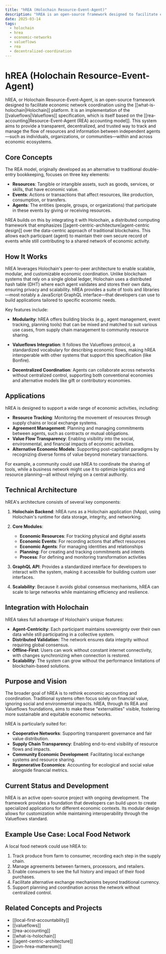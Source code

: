 ```yaml
---
title: "hREA (Holochain Resource-Event-Agent)"
description: "hREA is an open-source framework designed to facilitate economic network coordination using the Holochain platform, implementing the Valueflows specification based on the REA accounting model."
date: 2025-03-14
tags:
  - holochain
  - hrea
  - economic-networks
  - valueflows
  - rea
  - decentralized-coordination
---
```


# hREA (Holochain Resource-Event-Agent)

hREA, or Holochain Resource-Event-Agent, is an open-source framework designed to facilitate economic network coordination using the [[what-is-holochain|Holochain]] platform. It is an implementation of the [[valueflows|Valueflows]] specification, which is itself based on the [[rea-accounting|Resource-Event-Agent (REA) accounting model]]. This system aims to provide a transparent, decentralized, and trusted way to track and manage the flow of resources and information between independent agents—such as individuals, organizations, or communities—within and across economic ecosystems.

## Core Concepts

The REA model, originally developed as an alternative to traditional double-entry bookkeeping, focuses on three key elements:

- **Resources**: Tangible or intangible assets, such as goods, services, or skills, that have economic value.
- **Events**: Actions or transactions that affect resources, like production, consumption, or transfers.
- **Agents**: The entities (people, groups, or organizations) that participate in these events by giving or receiving resources.

hREA builds on this by integrating it with Holochain, a distributed computing framework that emphasizes [[agent-centric-architecture|agent-centric design]] over the data-centric approach of traditional blockchains. This allows each participant (agent) to maintain their own secure record of events while still contributing to a shared network of economic activity.

## How It Works

hREA leverages Holochain's peer-to-peer architecture to enable scalable, modular, and customizable economic coordination. Unlike blockchain systems that rely on a single global ledger, Holochain uses a distributed hash table (DHT) where each agent validates and stores their own data, ensuring privacy and scalability. hREA provides a suite of tools and libraries—most notably a JavaScript GraphQL interface—that developers can use to build applications tailored to specific economic needs.

Key features include:

- **Modularity**: hREA offers building blocks (e.g., agent management, event tracking, planning tools) that can be mixed and matched to suit various use cases, from supply chain management to community resource sharing.

- **Valueflows Integration**: It follows the Valueflows protocol, a standardized vocabulary for describing economic flows, making hREA interoperable with other systems that support this specification (like Bonfire).

- **Decentralized Coordination**: Agents can collaborate across networks without centralized control, supporting both conventional economies and alternative models like gift or contributory economies.

## Applications

hREA is designed to support a wide range of economic activities, including:

- **Resource Tracking**: Monitoring the movement of resources through supply chains or local exchange systems.
- **Agreement Management**: Planning and managing commitments between agents, such as contracts or mutual obligations.
- **Value Flow Transparency**: Enabling visibility into the social, environmental, and financial impacts of economic activities.
- **Alternative Economic Models**: Supporting post-capitalist paradigms by recognizing diverse forms of value beyond monetary transactions.

For example, a community could use hREA to coordinate the sharing of tools, while a business network might use it to optimize logistics and resource planning—all without relying on a central authority.

## Technical Architecture

hREA's architecture consists of several key components:

1. **Holochain Backend**: hREA runs as a Holochain application (hApp), using Holochain's runtime for data storage, integrity, and networking.

2. **Core Modules**:
   - **Economic Resources**: For tracking physical and digital assets
   - **Economic Events**: For recording actions that affect resources
   - **Economic Agents**: For managing identities and relationships
   - **Planning**: For creating and tracking commitments and intents
   - **Process**: For defining and monitoring transformation activities

3. **GraphQL API**: Provides a standardized interface for developers to interact with the system, making it accessible for building custom user interfaces.

4. **Scalability**: Because it avoids global consensus mechanisms, hREA can scale to large networks while maintaining efficiency and resilience.

## Integration with Holochain

hREA takes full advantage of Holochain's unique features:

- **Agent-Centricity**: Each participant maintains sovereignty over their own data while still participating in a collective system.
- **Distributed Validation**: The network ensures data integrity without requiring global consensus.
- **Offline-First**: Users can work without constant internet connectivity, with changes synchronizing when connection is restored.
- **Scalability**: The system can grow without the performance limitations of blockchain-based solutions.

## Purpose and Vision

The broader goal of hREA is to rethink economic accounting and coordination. Traditional systems often focus solely on financial value, ignoring social and environmental impacts. hREA, through its REA and Valueflows foundations, aims to make these "externalities" visible, fostering more sustainable and equitable economic networks.

hREA is particularly suited for:

- **Cooperative Networks**: Supporting transparent governance and fair value distribution.
- **Supply Chain Transparency**: Enabling end-to-end visibility of resource flows and impacts.
- **Community Economic Development**: Facilitating local exchange systems and resource sharing.
- **Regenerative Economics**: Accounting for ecological and social value alongside financial metrics.

## Current Status and Development

hREA is an active open-source project with ongoing development. The framework provides a foundation that developers can build upon to create specialized applications for different economic contexts. Its modular design allows for customization while maintaining interoperability through the Valueflows standard.

## Example Use Case: Local Food Network

A local food network could use hREA to:

1. Track produce from farm to consumer, recording each step in the supply chain.
2. Manage agreements between farmers, processors, and retailers.
3. Enable consumers to see the full history and impact of their food purchases.
4. Facilitate alternative exchange mechanisms beyond traditional currency.
5. Support planning and coordination across the network without centralized control.

## Related Concepts and Projects

- [[local-first-accountability]]
- [[valueflows]]
- [[rea-accounting]]
- [[what-is-holochain]]
- [[agent-centric-architecture]]
- [[ovn-hrea-mattereum]] 